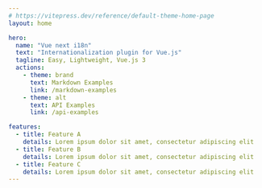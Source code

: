 ```yaml
---
# https://vitepress.dev/reference/default-theme-home-page
layout: home

hero:
  name: "Vue next i18n"
  text: "Internationalization plugin for Vue.js"
  tagline: Easy, Lightweight, Vue.js 3
  actions:
    - theme: brand
      text: Markdown Examples
      link: /markdown-examples
    - theme: alt
      text: API Examples
      link: /api-examples

features:
  - title: Feature A
    details: Lorem ipsum dolor sit amet, consectetur adipiscing elit
  - title: Feature B
    details: Lorem ipsum dolor sit amet, consectetur adipiscing elit
  - title: Feature C
    details: Lorem ipsum dolor sit amet, consectetur adipiscing elit
---
```


